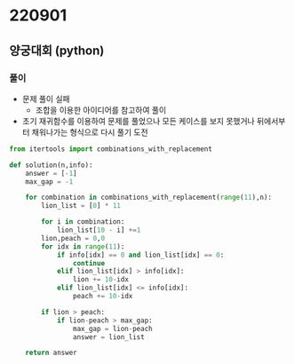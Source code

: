 # 220901

## 양궁대회 (python)

### 풀이

- 문제 풀이 실패
  - 조합을 이용한 아이디어를 참고하여 풀이
- 초기 재귀함수를 이용하여 문제를 풀었으나 모든 케이스를 보지 못했거나 뒤에서부터 채워나가는 형식으로 다시 풀기 도전

```python
from itertools import combinations_with_replacement

def solution(n,info):
    answer = [-1]
    max_gap = -1

    for combination in combinations_with_replacement(range(11),n):
        lion_list = [0] * 11

        for i in combination:
            lion_list[10 - i] +=1
        lion,peach = 0,0
        for idx in range(11):
            if info[idx] == 0 and lion_list[idx] == 0:
                continue
            elif lion_list[idx] > info[idx]:
                lion += 10-idx
            elif lion_list[idx] <= info[idx]:
                peach += 10-idx

        if lion > peach:
            if lion-peach > max_gap:
                max_gap = lion-peach
                answer = lion_list

    return answer

```
